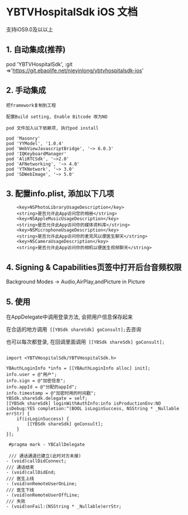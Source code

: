

# YBTVHospitalSdk iOS 文档
支持iOS9.0及以以上

## 1. 自动集成(推荐)
pod 'YBTVHospitalSdk', :git =>'https://git.ebaolife.net/nieyinlong/ybtvhospitalsdk-ios'


## 2. 手动集成
```
把framework复制到工程

配置Build setting, Enable Bitcode 改为NO

pod 文件加入以下依赖项, 执行pod install

pod 'Masonry'
pod 'YYModel', '1.0.4'
pod 'WebViewJavascriptBridge', '~> 6.0.3'
pod 'IQKeyboardManager'
pod 'AliRTCSdk', '~>2.0'
pod 'AFNetworking', '~> 4.0'
pod 'YTKNetwork', '~> 3.0'
pod 'SDWebImage', '~> 5.0'

```
     

## 3.  配置info.plist, 添加以下几项
```
    <key>NSPhotoLibraryUsageDescription</key>
    <string>是否允许此App访问您的相册</string>
    <key>NSAppleMusicUsageDescription</key>
    <string>是否允许此App访问你的媒体资料库</string>
    <key>NSMicrophoneUsageDescription</key>
    <string>是否允许此App访问你的麦克风以便医生聊天</string>
    <key>NSCameraUsageDescription</key>
    <string>是否允许此App访问你的相机以便医生视频聊天</string>

```

## 4. Signing & Capabilities页签中打开后台音频权限
Background Modes -> Audio,AirPlay,andPicture in Picture

## 5.  使用

在AppDelegate中调用登录方法, 会把用户信息保存起来

在合适的地方调用``` [[YBSdk shareSdk] goConsult];```去咨询

也可以每次都登录, 在回调里面调用``` [[YBSdk shareSdk] goConsult];```

```Objc

import <YBTVHospitalSdk/YBTVHospitalSdk.h>
    
YBAuthLoginInfo *info = [[YBAuthLoginInfo alloc] init];
info.user = @"用户";
info.sign = @"加密信息";
info.appId = @"分配的appId";
info.timestamp = @"加密时用的时间戳";
YBSdk.shareSdk.delegate = self;
[[YBSdk shareSdk] loginWithAuthInfo:info isProductionEnv:NO isDebug:YES completion:^(BOOL isLoginSuccess, NSString * _Nullable errStr) {
    if(isLoginSuccess) {
        [[YBSdk shareSdk] goConsult];
    }       
}];
        
 #pragma mark - YBCallDelegate
 
 /// 通话通道已建立(此时对方未接)
- (void)callDidConnect;
/// 通话结束
- (void)callDidEnd;
/// 医生上线
- (void)onRemoteUserOnLine;
/// 医生下线
- (void)onRemoteUserOffLine;
/// 失败
- (void)onFail:(NSString * _Nullable)errStr;
```


 


